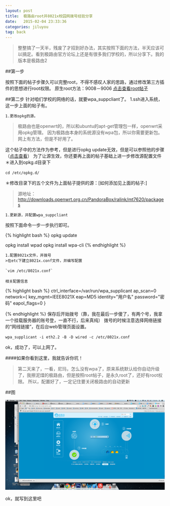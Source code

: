 ```yaml
---
layout: post
title:  极路由root并8021x校园网拨号经验分享
date:   2015-02-04 23:33:36
categories: jiluyou
tag: back
---
```



>整整搞了一天半，残废了才招到好办法，其实按照下面的方法，半天应该可以搞定。看到极路由官方论坛上还是有很多我们学校的，所以分享下。我的版本是极路由2

##第一步

按照下面的帖子步骤久可以完整root，不得不感叹人家的思路，通过修改第三方插件的思想进行root权限。
原生root方法：9008－9006 [点击查看root帖子](http://www.koolshare.cn/thread-1857-1-1.html)

##第二步
针对咱们学校的网络的话，就要wpa_suppcliant了。
	1.ssh进入系统，这一步上面的帖子有。

	1.更改opkg的源。
>极路由也是openwrt的，所以和ubuntu的apt-get管理包一样，openwrt采用opkg管理。
因为极路由本身的系统源没有wpa包，所以你需要更新包。网上有方法，但是不好用了。

这个帖子中的方法作为参考，但是进行opkg update无效，但是可以参照他的步骤（[点击查看](http://bbs.hiwifi.com/forum.php?mod=viewthread&tid=44876&highlight=%E6%BA%90)）
为了让源生效，你还要再上面的帖子基础上进一步修改源配置文件
＊进入到opkg.d目录下

`cd /etc/opkg.d/` 

＊修改目录下的五个文件为上面帖子提供的源：[如何添加见上面的帖子:]
>源地址：http://downloads.openwrt.org.cn/PandoraBox/ralink/mt7620/packages


	1.更新源，并配置wpa_suppcliant
按照下面命令一步一步执行即可。

{% highlight bash %}
opkg update

opkg install wpad
opkg install wpa-cli
{% endhighlight %}

	1.配置8021x文件，并拨号
	>在etc下建立8021x.conf文件，并编写配置

	`vim /etc/8021x.conf`

	相关配置信息

{% highlight bash %}
ctrl_interface=/var/run/wpa_supplicant
ap_scan=0
network={
    key_mgmt=IEEE8021X
    eap=MD5
    identity="用户名"
    password="密码"
    eapol_flags=0
}

{% endhighlight %}
保存后开始拨号（靠，我在最后一步傻了，有两个号，我拿一个挂载服务器的账号登，一直不行，后来真纯）
拨号的时候注意选择网络链接的“网线链接”，在后台web管理页面设置。

`wpa_supplicant -i eth2.2 -B -D wired -c /etc/8021x.conf`

ok，成功了，可以上网了。

####如果你看到这里，我就告诉你坑！

>第二天来了，一看，尼玛，怎么没有wpa了，原来系统默认给你自动升级了，我擦泥煤的极路由，但是按照root帖子，是永久root了，还好有root权限。
所以，配置好了，一定记住要关闭极路由的自动更新

##图

![极路由截图](/images/post/jiluyou/jiluyou.png)




ok，就写到这里吧






